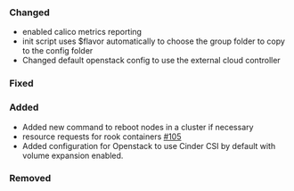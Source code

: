 ### Changed

- enabled calico metrics reporting
- init script uses $flavor automatically to choose the group folder to copy to the config folder
- Changed default openstack config to use the external cloud controller

### Fixed

### Added

- Added new command to reboot nodes in a cluster if necessary
- resource requests for rook containers [#105](https://github.com/elastisys/compliantkubernetes-kubespray/pull/105)
- Added configuration for Openstack to use Cinder CSI by default with volume expansion enabled.

### Removed
